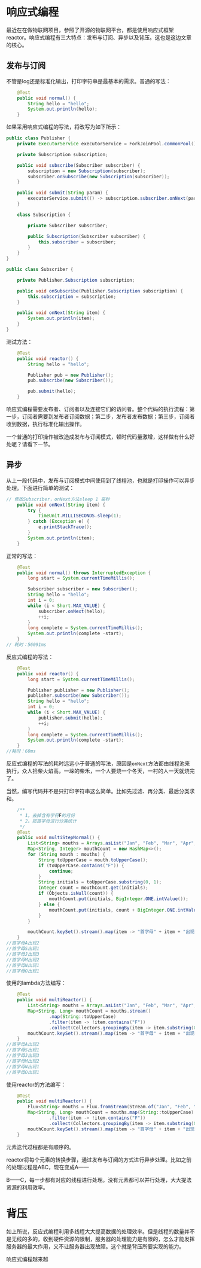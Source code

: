 # 响应式编程

最近在在做物联网项目，参照了开源的物联网平台，都是使用响应式框架reactor。响应式编程有三大特点：发布与订阅、异步以及背压。这也是这边文章的核心。

##  发布与订阅

不管是log还是标准化输出，打印字符串是最基本的需求。普通的写法：

```java
    @Test
    public void normal() {
        String hello = "hello";
        System.out.println(hello);
    }
```

如果采用响应式编程的写法，将改写为如下所示：

```java
public class Publisher {
    private ExecutorService executorService = ForkJoinPool.commonPool();

    private Subscription subscription;

    public void subscribe(Subscriber subscriber) {
        subscription = new Subscription(subscriber);
        subscriber.onSubscribe(new Subscription(subscriber));
    }

    public void submit(String param) {
        executorService.submit(() -> subscription.subscriber.onNext(param));
    }

    class Subscription {

        private Subscriber subscriber;

        public Subscription(Subscriber subscriber) {
            this.subscriber = subscriber;
        }
    }
}

public class Subscriber {

    private Publisher.Subscription subscription;

    public void onSubscribe(Publisher.Subscription subscription) {
        this.subscription = subscription;
    }

    public void onNext(String item) {
        System.out.println(item);
    }
}
```

测试方法：

```java
    @Test
    public void reactor() {
        String hello = "hello";

        Publisher pub = new Publisher();
        pub.subscribe(new Subscriber());

        pub.submit(hello);
    }

```

响应式编程需要发布者、订阅者以及连接它们的访问者。整个代码的执行流程：第一步，订阅者需要到发布者订阅数据；第二步，发布者发布数据；第三步，订阅者收到数据，执行标准化输出操作。

一个普通的打印操作被改造成发布与订阅模式，顿时代码量激增，这样做有什么好处呢？请看下一节。

## 异步

从上一段代码中，发布与订阅模式中间使用到了线程池，也就是打印操作可以异步处理。下面进行简单的测试：

```java
// 修改Subscriber，onNext方法sleep 1 毫秒
    public void onNext(String item) {
        try {
            TimeUnit.MILLISECONDS.sleep(1);
        } catch (Exception e) {
            e.printStackTrace();
        }
        System.out.println(item);
    }
```

正常的写法：

``` java
    @Test
    public void normal() throws InterruptedException {
        long start = System.currentTimeMillis();

        Subscriber subscriber = new Subscriber();
        String hello = "hello";
        int i = 0;
        while (i < Short.MAX_VALUE) {
            subscriber.onNext(hello);
            ++i;
        }
        long complete = System.currentTimeMillis();
        System.out.println(complete -start);
    }
// 耗时：56091ms
```

反应式编程的写法：

``` java
    @Test
    public void reactor() {
        long start = System.currentTimeMillis();

        Publisher publisher = new Publisher();
        publisher.subscribe(new Subscriber());
        String hello = "hello";
        int i = 0;
        while (i < Short.MAX_VALUE) {
            publisher.submit(hello);
            ++i;
        }
        long complete = System.currentTimeMillis();
        System.out.println(complete -start);
    }
//耗时：60ms
```

反应式编程的写法的耗时远远小于普通的写法，原因是`onNext`方法都由线程池来执行，众人拾柴火焰高，一垛的柴禾，一个人要烧一个冬天，一村的人一天就烧完了。

当然，编写代码并不是只打印字符串这么简单。比如先过滤、再分类、最后分类求和。

``` java
    /**
     * 1。去掉含有字符F的月份
     * 2。按首字母进行分类统计
     */
    @Test
    public void multiStepNormal() {
        List<String> mouths = Arrays.asList("Jan", "Feb", "Mar", "Apr", "May", "Jun", "Jul", "Aug", "Sep", "Oct", "Nov");
        Map<String, Integer> mouthCount = new HashMap<>();
        for (String mouth : mouths) {
            String toUpperCase = mouth.toUpperCase();
            if (toUpperCase.contains("F")) {
                continue;
            }
            String initials = toUpperCase.substring(0, 1);
            Integer count = mouthCount.get(initials);
            if (Objects.isNull(count)) {
                mouthCount.put(initials, BigInteger.ONE.intValue());
            } else {
                mouthCount.put(initials, count + BigInteger.ONE.intValue());
            }
        }

        mouthCount.keySet().stream().map(item -> "首字母" + item + "出现" + mouthCount.get(item)).forEach(System.out::println);
    }
//首字母A出现2
//首字母S出现1
//首字母J出现3
//首字母M出现2
//首字母N出现1
//首字母O出现1
```

使用的lambda方法编写：

``` java
    @Test
    public void multiReactor() {
        List<String> mouths = Arrays.asList("Jan", "Feb", "Mar", "Apr", "May", "Jun", "Jul", "Aug", "Sep", "Oct", "Nov");
        Map<String, Long> mouthCount = mouths.stream()
                .map(String::toUpperCase)
                .filter(item -> !item.contains("F"))
                .collect(Collectors.groupingBy(item -> item.substring(0, 1), Collectors.counting()));
        mouthCount.keySet().stream().map(item -> "首字母" + item + "出现" + mouthCount.get(item)).forEach(System.out::println);
    }
//首字母A出现2
//首字母S出现1
//首字母J出现3
//首字母M出现2
//首字母N出现1
//首字母O出现1
```

使用reactor的方法编写：

```java
    @Test
    public void multiReactor() {
        Flux<String> mouths = Flux.fromStream(Stream.of("Jan", "Feb", "Mar", "Apr", "May", "Jun", "Jul", "Aug", "Sep", "Oct", "Nov");
        Map<String, Long> mouthCount = mouths.map(String::toUpperCase)
                .filter(item -> !item.contains("F"))
                .collect(Collectors.groupingBy(item -> item.substring(0, 1), Collectors.counting())).block();
        mouthCount.keySet().stream().map(item -> "首字母" + item + "出现" + mouthCount.get(item)).forEach(System.out::println);
    }
```

元素迭代过程都是有顺序的。

reactor将每个元素的转换步骤，通过发布与订阅的方式进行异步处理。比如之前的处理过程是ABC，现在变成A——

B——C，每一步都有对应的线程进行处理。没有元素都可以并行处理，大大提法资源的利用效率。

# 背压

如上所说，反应式编程利用多线程大大提高数据的处理效率。但是线程的数量并不是无线的多的，收到硬件资源的限制，服务器的处理能力是有限的，怎么才能发挥服务器的最大作用，又不让服务器出现故障。这个就是背压所要实现的能力。

















































































































































































































































































































































































































































































































































































































































































































































































































































































































































响应式编程越来越























